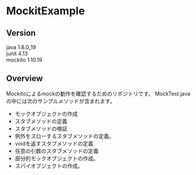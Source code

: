# MockitExample

## Version
java 1.8.0_19  
junit 4.13  
mockito 1.10.19

## Overview
Mockitoによるmockの動作を確認するためのリポジトリです。
MockTest.javaの中には次のサンプルメソッドが含まれます。

- モックオブジェクトの作成  
- スタブメソッドの定義  
- スタブメソッドの検証  
- 例外をスローするスタブメソッドの定義。  
- voidを返すスタブメソッドの定義  
- 任意の引数のスタブメソッドの定義  
- 部分的モックオブジェクトの作成。  
- スパイオブジェクトの作成。  
